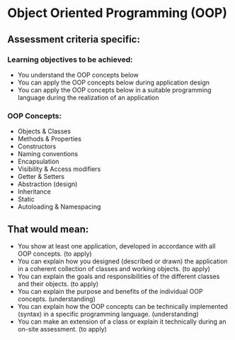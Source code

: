 # Object Oriented Programming (OOP)

## Assessment criteria specific:

### Learning objectives to be achieved:
* You understand the OOP concepts below
* You can apply the OOP concepts below during application design
* You can apply the OOP concepts below in a suitable programming language during the realization of an application

### OOP Concepts:
* Objects & Classes
* Methods & Properties
* Constructors
* Naming conventions
* Encapsulation
* Visibility & Access modifiers
* Getter & Setters
* Abstraction (design)
* Inheritance
* Static
* Autoloading & Namespacing

## That would mean:
* You show at least one application, developed in accordance with all OOP concepts. (to apply)
* You can explain how you designed (described or drawn) the application in a coherent collection of classes and working objects. (to apply)
* You can explain the goals and responsibilities of the different classes and their objects. (to apply)
* You can explain the purpose and benefits of the individual OOP concepts. (understanding)
* You can explain how the OOP concepts can be technically implemented (syntax) in a specific programming language. (understanding)
* You can make an extension of a class or explain it technically during an on-site assessment. (to apply)
